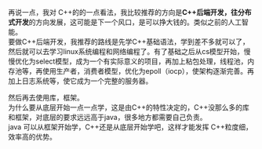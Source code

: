 再说一点，我对 C++的的一点看法，我比较推荐的方向是**C++后端开发，往分布式开发**的方向发展，这可能是下一个风口，是可以挣大钱的。类似之前的人工智能。  
要做C++后端开发，我推荐的路线是先学C++基础语法，学到差不多就可以了，然后就可以去学习linux系统编程和网络编程了。有了基础之后从cs模型开始，慢慢优化为select模型，成为一个有实际意义的项目，再加上粘包处理，线程池，内存池等，再使用生产者，消费者模型，优化为epoll（iocp），使架构逐渐完善。再加上日志系统等，使它成为一个完整的服务器。  
  
然后再去使用库，框架。  
为什么要从底层开始一点一点学，这是由C++的特性决定的，C++没那么多的库和框架，对底层的要求远远高于java，很多地方都需要自己负责。  
java 可以从框架开始学，C++还是从底层开始学吧，这样才能发挥 C++粒度细，效率高的优势。
